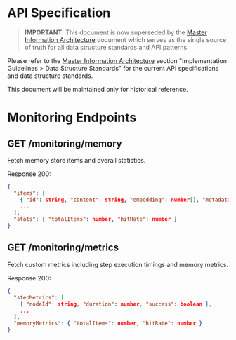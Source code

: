 # API Specification

> **IMPORTANT**: This document is now superseded by the [Master Information Architecture](docs/MASTER_INFORMATION_ARCHITECTURE.md) document which serves as the single source of truth for all data structure standards and API patterns.

Please refer to the [Master Information Architecture](docs/MASTER_INFORMATION_ARCHITECTURE.md) section "Implementation Guidelines > Data Structure Standards" for the current API specifications and data structure standards.

This document will be maintained only for historical reference.

# Monitoring Endpoints

## GET /monitoring/memory
Fetch memory store items and overall statistics.

Response 200:
```json
{
  "items": [
    { "id": string, "content": string, "embedding": number[], "metadata": object, "timestamp": string },
    ...
  ],
  "stats": { "totalItems": number, "hitRate": number }
}
```

## GET /monitoring/metrics
Fetch custom metrics including step execution timings and memory metrics.

Response 200:
```json
{
  "stepMetrics": [
    { "nodeId": string, "duration": number, "success": boolean },
    ...
  ],
  "memoryMetrics": { "totalItems": number, "hitRate": number }
}
```